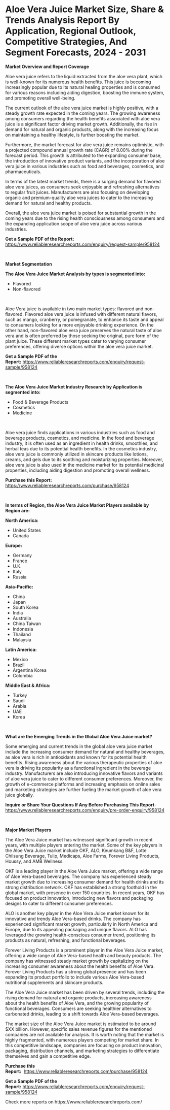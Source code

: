 <p><h1>Aloe Vera Juice Market Size, Share & Trends Analysis Report By Application, Regional Outlook, Competitive Strategies, And Segment Forecasts, 2024 - 2031</h1></p><p><strong>Market Overview and Report Coverage</strong></p>
<p><p>Aloe vera juice refers to the liquid extracted from the aloe vera plant, which is well-known for its numerous health benefits. This juice is becoming increasingly popular due to its natural healing properties and is consumed for various reasons including aiding digestion, boosting the immune system, and promoting overall well-being.</p><p>The current outlook of the aloe vera juice market is highly positive, with a steady growth rate expected in the coming years. The growing awareness among consumers regarding the health benefits associated with aloe vera juice is a significant factor driving market growth. Additionally, the rise in demand for natural and organic products, along with the increasing focus on maintaining a healthy lifestyle, is further boosting the market.</p><p>Furthermore, the market forecast for aloe vera juice remains optimistic, with a projected compound annual growth rate (CAGR) of 8.00% during the forecast period. This growth is attributed to the expanding consumer base, the introduction of innovative product variants, and the incorporation of aloe vera juice in various industries such as food and beverages, cosmetics, and pharmaceuticals.</p><p>In terms of the latest market trends, there is a surging demand for flavored aloe vera juices, as consumers seek enjoyable and refreshing alternatives to regular fruit juices. Manufacturers are also focusing on developing organic and premium-quality aloe vera juices to cater to the increasing demand for natural and healthy products.</p><p>Overall, the aloe vera juice market is poised for substantial growth in the coming years due to the rising health consciousness among consumers and the expanding application scope of aloe vera juice across various industries.</p></p>
<p><strong>Get a Sample PDF of the Report:</strong> <a href="https://www.reliableresearchreports.com/enquiry/request-sample/958124">https://www.reliableresearchreports.com/enquiry/request-sample/958124</a></p>
<p>&nbsp;</p>
<p><strong>Market Segmentation</strong></p>
<p><strong>The Aloe Vera Juice Market Analysis by types is segmented into:</strong></p>
<p><ul><li>Flavored</li><li>Non-flavored</li></ul></p>
<p>&nbsp;</p>
<p><p>Aloe Vera juice is available in two main market types: flavored and non-flavored. Flavored aloe vera juice is infused with different natural flavors, such as mango, cranberry, or pomegranate, to enhance its taste and appeal to consumers looking for a more enjoyable drinking experience. On the other hand, non-flavored aloe vera juice preserves the natural taste of aloe vera and is often preferred by those seeking the original, pure form of the plant juice. These different market types cater to varying consumer preferences, offering diverse options within the aloe vera juice market.</p></p>
<p><strong>Get a Sample PDF of the Report:</strong>&nbsp;<a href="https://www.reliableresearchreports.com/enquiry/request-sample/958124">https://www.reliableresearchreports.com/enquiry/request-sample/958124</a></p>
<p>&nbsp;</p>
<p><strong>The Aloe Vera Juice Market Industry Research by Application is segmented into:</strong></p>
<p><ul><li>Food & Beverage Products</li><li>Cosmetics</li><li>Medicine</li></ul></p>
<p>&nbsp;</p>
<p><p>Aloe vera juice finds applications in various industries such as food and beverage products, cosmetics, and medicine. In the food and beverage industry, it is often used as an ingredient in health drinks, smoothies, and herbal teas due to its potential health benefits. In the cosmetics industry, aloe vera juice is commonly utilized in skincare products like lotions, creams, and gels due to its soothing and moisturizing properties. Moreover, aloe vera juice is also used in the medicine market for its potential medicinal properties, including aiding digestion and promoting overall wellness.</p></p>
<p><strong>Purchase this Report:</strong>&nbsp; <a href="https://www.reliableresearchreports.com/purchase/958124">https://www.reliableresearchreports.com/purchase/958124</a></p>
<p>&nbsp;</p>
<p><strong>In terms of Region, the Aloe Vera Juice Market Players available by Region are:</strong></p>
<p>
    <p> <strong> North America: </strong>
        <ul>
            <li>United States</li>
            <li>Canada</li>
        </ul>
        </p> 
    <p> <strong> Europe: </strong>
        <ul>
            <li>Germany</li>
            <li>France</li>
            <li>U.K.</li>
            <li>Italy</li>
            <li>Russia</li>
        </ul>
        </p> 
    <p> <strong> Asia-Pacific: </strong>
        <ul>
            <li>China</li>
            <li>Japan</li>
            <li>South Korea</li>
            <li>India</li>
            <li>Australia</li>
            <li>China Taiwan</li>
            <li>Indonesia</li>
            <li>Thailand</li>
            <li>Malaysia</li>
        </ul>
        </p> 
    <p> <strong> Latin America: </strong>
        <ul>
            <li>Mexico</li>
            <li>Brazil</li>
            <li>Argentina Korea</li>
            <li>Colombia</li>
        </ul>
        </p> 
    <p> <strong> Middle East & Africa: </strong>
        <ul>
            <li>Turkey</li>
            <li>Saudi</li>
            <li>Arabia</li>
            <li>UAE</li>
            <li>Korea</li>
        </ul>
    </p>
    </p>
<p>&nbsp;</p>
<p><strong>What are the Emerging Trends in the Global Aloe Vera Juice market?</strong></p>
<p><p>Some emerging and current trends in the global aloe vera juice market include the increasing consumer demand for natural and healthy beverages, as aloe vera is rich in antioxidants and known for its potential health benefits. Rising awareness about the various therapeutic properties of aloe vera is driving its popularity as a functional ingredient in the beverage industry. Manufacturers are also introducing innovative flavors and variants of aloe vera juice to cater to different consumer preferences. Moreover, the growth of e-commerce platforms and increasing emphasis on online sales and marketing strategies are further fueling the market growth of aloe vera juice globally.</p></p>
<p><strong>Inquire or Share Your Questions If Any Before Purchasing This Report</strong>- <a href="https://www.reliableresearchreports.com/enquiry/pre-order-enquiry/958124">https://www.reliableresearchreports.com/enquiry/pre-order-enquiry/958124</a></p>
<p>&nbsp;</p>
<p><strong>Major Market Players</strong></p>
<p><p>The Aloe Vera Juice market has witnessed significant growth in recent years, with multiple players entering the market. Some of the key players in the Aloe Vera Juice market include OKF, ALO, Keumkang B&F, Lotte Chilsung Beverage, Tulip, Medicaps, Aloe Farms, Forever Living Products, Houssy, and AMB Wellness.</p><p>OKF is a leading player in the Aloe Vera Juice market, offering a wide range of Aloe Vera-based beverages. The company has experienced steady market growth due to increasing consumer demand for health drinks and its strong distribution network. OKF has established a strong foothold in the global market, with presence in over 150 countries. In recent years, OKF has focused on product innovation, introducing new flavors and packaging designs to cater to different consumer preferences.</p><p>ALO is another key player in the Aloe Vera Juice market known for its innovative and trendy Aloe Vera-based drinks. The company has experienced significant market growth, particularly in North America and Europe, due to its appealing packaging and unique flavors. ALO has leveraged the growing health-conscious consumer trend, positioning its products as natural, refreshing, and functional beverages.</p><p>Forever Living Products is a prominent player in the Aloe Vera Juice market, offering a wide range of Aloe Vera-based health and beauty products. The company has witnessed steady market growth by capitalizing on the increasing consumer awareness about the health benefits of Aloe Vera. Forever Living Products has a strong global presence and has been expanding its product portfolio to include various Aloe Vera-based nutritional supplements and skincare products.</p><p>The Aloe Vera Juice market has been driven by several trends, including the rising demand for natural and organic products, increasing awareness about the health benefits of Aloe Vera, and the growing popularity of functional beverages. Consumers are seeking healthier alternatives to carbonated drinks, leading to a shift towards Aloe Vera-based beverages.</p><p>The market size of the Aloe Vera Juice market is estimated to be around $XX billion. However, specific sales revenue figures for the mentioned companies are not available for analysis. It is worth noting that the market is highly fragmented, with numerous players competing for market share. In this competitive landscape, companies are focusing on product innovation, packaging, distribution channels, and marketing strategies to differentiate themselves and gain a competitive edge.</p></p>
<p><strong>Purchase this Report:</strong>&nbsp;&nbsp;<a href="https://www.reliableresearchreports.com/purchase/958124">https://www.reliableresearchreports.com/purchase/958124</a></p>
<p></p>
<p><strong>Get a Sample PDF of the Report:</strong>&nbsp;<a href="https://www.reliableresearchreports.com/enquiry/request-sample/958124">https://www.reliableresearchreports.com/enquiry/request-sample/958124</a></p>
<p>Check more reports on https://www.reliableresearchreports.com/</p>